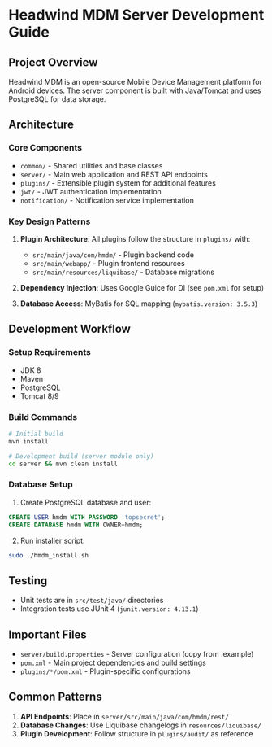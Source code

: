 # Headwind MDM Server Development Guide

## Project Overview
Headwind MDM is an open-source Mobile Device Management platform for Android devices. The server component is built with Java/Tomcat and uses PostgreSQL for data storage.

## Architecture

### Core Components
- `common/` - Shared utilities and base classes
- `server/` - Main web application and REST API endpoints
- `plugins/` - Extensible plugin system for additional features
- `jwt/` - JWT authentication implementation
- `notification/` - Notification service implementation

### Key Design Patterns
1. **Plugin Architecture**: All plugins follow the structure in `plugins/` with:
   - `src/main/java/com/hmdm/` - Plugin backend code
   - `src/main/webapp/` - Plugin frontend resources
   - `src/main/resources/liquibase/` - Database migrations

2. **Dependency Injection**: Uses Google Guice for DI (see `pom.xml` for setup)

3. **Database Access**: MyBatis for SQL mapping (`mybatis.version: 3.5.3`)

## Development Workflow

### Setup Requirements
- JDK 8
- Maven
- PostgreSQL
- Tomcat 8/9

### Build Commands
```bash
# Initial build
mvn install

# Development build (server module only)
cd server && mvn clean install
```

### Database Setup
1. Create PostgreSQL database and user:
```sql
CREATE USER hmdm WITH PASSWORD 'topsecret';
CREATE DATABASE hmdm WITH OWNER=hmdm;
```

2. Run installer script:
```bash
sudo ./hmdm_install.sh
```

## Testing
- Unit tests are in `src/test/java/` directories
- Integration tests use JUnit 4 (`junit.version: 4.13.1`)

## Important Files
- `server/build.properties` - Server configuration (copy from .example)
- `pom.xml` - Main project dependencies and build settings
- `plugins/*/pom.xml` - Plugin-specific configurations

## Common Patterns
1. **API Endpoints**: Place in `server/src/main/java/com/hmdm/rest/`
2. **Database Changes**: Use Liquibase changelogs in `resources/liquibase/`
3. **Plugin Development**: Follow structure in `plugins/audit/` as reference